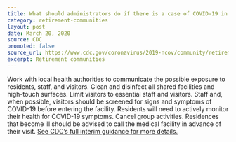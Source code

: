 ```yaml
---
title: What should administrators do if there is a case of COVID-19 in our facility?
category: retirement-communities
layout: post
date: March 20, 2020
source: CDC
promoted: false
source_url: https://www.cdc.gov/coronavirus/2019-ncov/community/retirement/faq.html
excerpt: Retirement communities
---
```


Work with local health authorities to communicate the possible exposure to residents, staff, and visitors. Clean and disinfect all shared facilities and high-touch surfaces. Limit visitors to essential staff  and visitors. Staff and, when possible, visitors should be screened for signs and symptoms of COVID-19 before entering the facility. Residents will need to actively monitor their health for COVID-19 symptoms. Cancel group activities. Residences that become ill should be advised to call the medical facility in advance of their visit. [See CDC’s full interim guidance for more details.](https://www.cdc.gov/coronavirus/2019-ncov/community/retirement/guidance-retirement-response.html)